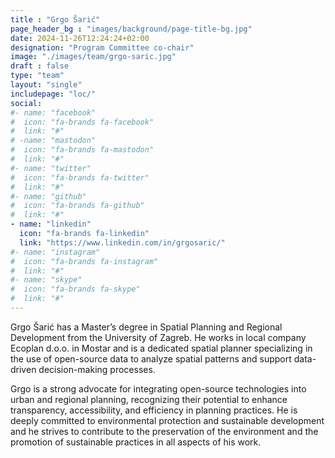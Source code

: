 ```yaml
---
title : "Grgo Šarić"
page_header_bg : "images/background/page-title-bg.jpg"
date: 2024-11-26T12:24:24+02:00
designation: "Program Committee co-chair"
image: "./images/team/grgo-saric.jpg"
draft : false
type: "team"
layout: "single"
includepage: "loc/"
social:
#- name: "facebook"
#  icon: "fa-brands fa-facebook"
#  link: "#"
# -name: "mastodon"
#  icon: "fa-brands fa-mastodon"
#  link: "#"
#- name: "twitter"
#  icon: "fa-brands fa-twitter"
#  link: "#"
#- name: "github"
#  icon: "fa-brands fa-github"
#  link: "#"
- name: "linkedin"
  icon: "fa-brands fa-linkedin"
  link: "https://www.linkedin.com/in/grgosaric/"
#- name: "instagram"
#  icon: "fa-brands fa-instagram"
#  link: "#"
#- name: "skype"
#  icon: "fa-brands fa-skype"
#  link: "#"
---
```


Grgo Šarić has a Master’s degree in Spatial Planning and Regional Development
from the University of Zagreb. He works in local company Ecoplan d.o.o. in
Mostar and is a dedicated spatial planner specializing in the use of
open-source data to analyze spatial patterns and support data-driven
decision-making processes.

Grgo is a strong advocate for integrating open-source technologies into urban
and regional planning, recognizing their potential to enhance transparency,
accessibility, and efficiency in planning practices. He is deeply committed to
environmental protection and sustainable development and he strives to
contribute to the preservation of the environment and the promotion of
sustainable practices in all aspects of his work.
